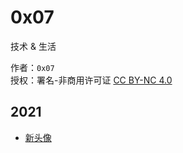 # 0x07

技术 & 生活

作者：`0x07`  
授权：署名-非商用许可证 [CC BY-NC 4.0](https://creativecommons.org/licenses/by-nc/4.0/)


## 2021
- [新头像](./2021/logo.md)
